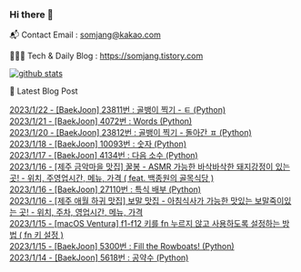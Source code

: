 ### Hi there 👋

📬  Contact Email : somjang@kakao.com

👨🏻‍💻  Tech & Daily Blog : https://somjang.tistory.com

[![github stats](https://github-readme-stats.vercel.app/api?username=SOMJANG&show_icons=true&hide_border=False)](https://somjang.tistory.com)

🤩 Latest Blog Post

[2023/1/22 - [BaekJoon] 23811번 : 골뱅이 찍기 - ㅌ (Python)](https://somjang.tistory.com/entry/BaekJoon-23811%EB%B2%88-%EA%B3%A8%EB%B1%85%EC%9D%B4-%EC%B0%8D%EA%B8%B0-%E3%85%8C-Python) <br>
[2023/1/21 - [BaekJoon] 4072번 : Words (Python)](https://somjang.tistory.com/entry/BaekJoon-4072%EB%B2%88-Words-Python) <br>
[2023/1/20 - [BaekJoon] 23812번 : 골뱅이 찍기 - 돌아간 ㅍ (Python)](https://somjang.tistory.com/entry/BaekJoon-23812%EB%B2%88-%EA%B3%A8%EB%B1%85%EC%9D%B4-%EC%B0%8D%EA%B8%B0-%EB%8F%8C%EC%95%84%EA%B0%84-%E3%85%8D-Python) <br>
[2023/1/18 - [BaekJoon] 10093번 : 숫자 (Python)](https://somjang.tistory.com/entry/BaekJoon-10093%EB%B2%88-%EC%88%AB%EC%9E%90-Python) <br>
[2023/1/17 - [BaekJoon] 4134번 : 다음 소수 (Python)](https://somjang.tistory.com/entry/BaekJoon-4134%EB%B2%88-%EB%8B%A4%EC%9D%8C-%EC%86%8C%EC%88%98-Python) <br>
[2023/1/16 - [제주 금악마을 맛집] 꿀봉 - ASMR 가능한 바삭바삭한 돼지강정이 있는 곳! - 위치, 주영업시간, 메뉴, 가격 ( feat. 백종원의 골목식당 )](https://somjang.tistory.com/entry/%EC%A0%9C%EC%A3%BC-%EA%B8%88%EC%95%85%EB%A7%88%EC%9D%84-%EB%A7%9B%EC%A7%91-%EA%BF%80%EB%B4%89-ASMR-%EA%B0%80%EB%8A%A5%ED%95%9C-%EB%B0%94%EC%82%AD%EB%B0%94%EC%82%AD%ED%95%9C-%EB%8F%BC%EC%A7%80%EA%B0%95%EC%A0%95%EC%9D%B4-%EC%9E%88%EB%8A%94-%EA%B3%B3-%EC%9C%84%EC%B9%98-%EC%A3%BC%EC%98%81%EC%97%85%EC%8B%9C%EA%B0%84-%EB%A9%94%EB%89%B4-%EA%B0%80%EA%B2%A9-feat-%EB%B0%B1%EC%A2%85%EC%9B%90%EC%9D%98-%EA%B3%A8%EB%AA%A9%EC%8B%9D%EB%8B%B9) <br>
[2023/1/16 - [BaekJoon] 27110번 : 특식 배부 (Python)](https://somjang.tistory.com/entry/BaekJoon-27110%EB%B2%88-%ED%8A%B9%EC%8B%9D-%EB%B0%B0%EB%B6%80-Python) <br>
[2023/1/16 - [제주 애월 하귀 맛집] 보말 맛집 - 아침식사가 가능한 맛있는 보말죽이있는 곳! - 위치, 주차, 영업시간, 메뉴, 가격](https://somjang.tistory.com/entry/%EC%A0%9C%EC%A3%BC-%EC%95%A0%EC%9B%94-%ED%95%98%EA%B7%80-%EB%A7%9B%EC%A7%91-%EB%B3%B4%EB%A7%90-%EB%A7%9B%EC%A7%91-%EC%95%84%EC%B9%A8%EC%8B%9D%EC%82%AC%EA%B0%80-%EA%B0%80%EB%8A%A5%ED%95%9C-%EB%A7%9B%EC%9E%88%EB%8A%94-%EB%B3%B4%EB%A7%90%EC%A3%BD%EC%9D%B4%EC%9E%88%EB%8A%94-%EA%B3%B3-%EC%9C%84%EC%B9%98-%EC%A3%BC%EC%B0%A8-%EC%98%81%EC%97%85%EC%8B%9C%EA%B0%84-%EB%A9%94%EB%89%B4-%EA%B0%80%EA%B2%A9) <br>
[2023/1/15 - [macOS Ventura] f1-f12 키를 fn 누르지 않고 사용하도록 설정하는 방법 ( fn 키 설정 )](https://somjang.tistory.com/entry/macOS-Ventura-f1-f12-%ED%82%A4%EB%A5%BC-fn-%EB%88%84%EB%A5%B4%EC%A7%80-%EC%95%8A%EA%B3%A0-%EC%82%AC%EC%9A%A9%ED%95%98%EB%8F%84%EB%A1%9D-%EC%84%A4%EC%A0%95%ED%95%98%EB%8A%94-%EB%B0%A9%EB%B2%95-fn-%ED%82%A4-%EC%84%A4%EC%A0%95) <br>
[2023/1/15 - [BaekJoon] 5300번 : Fill the Rowboats! (Python)](https://somjang.tistory.com/entry/BaekJoon-5300%EB%B2%88-Fill-the-Rowboats-Python) <br>
[2023/1/14 - [BaekJoon] 5618번 : 공약수 (Python)](https://somjang.tistory.com/entry/BaekJoon-5618%EB%B2%88-%EA%B3%B5%EC%95%BD%EC%88%98-Python) <br>
